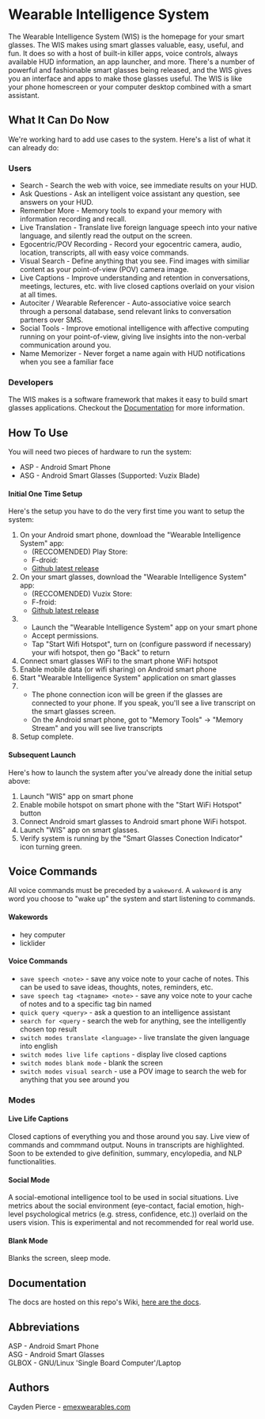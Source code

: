 # Wearable Intelligence System

The Wearable Intelligence System (WIS) is the homepage for your smart glasses. The WIS makes using smart glasses valuable, easy, useful, and fun. It does so with a host of built-in killer apps, voice controls, always available HUD information, an app launcher, and more. There's a number of powerful and fashionable smart glasses being released, and the WIS gives you an interface and apps to make those glasses useful. The WIS is like your phone homescreen or your computer desktop combined with a smart assistant.

## What It Can Do Now

We're working hard to add use cases to the system. Here's a list of what it can already do:

### Users

- Search - Search the web with voice, see immediate results on your HUD.
- Ask Questions - Ask an intelligent voice assistant any question, see answers on your HUD.
- Remember More - Memory tools to expand your memory with information recording and recall.
- Live Translation - Translate live foreign language speech into your native language, and silently read the output on the screen.
- Egocentric/POV Recording - Record your egocentric camera, audio, location, transcripts, all with easy voice commands.
- Visual Search - Define anything that you see. Find images with similiar content as your point-of-view (POV) camera image.
- Live Captions - Improve understanding and retention in conversations, meetings, lectures, etc. with live closed captions overlaid on your vision at all times.
- Autociter / Wearable Referencer - Auto-associative voice search through a personal database, send relevant links to conversation partners over SMS.
- Social Tools - Improve emotional intelligence with affective computing running on your point-of-view, giving live insights into the non-verbal communication around you.
- Name Memorizer - Never forget a name again with HUD notifications when you see a familiar face

### Developers

The WIS makes is a software framework that makes it easy to build smart glasses applications. Checkout the [Documentation](#documentation) for more information.
 
## How To Use 

You will need two pieces of hardware to run the system:  

- ASP - Android Smart Phone
- ASG - Android Smart Glasses (Supported: Vuzix Blade)

#### Initial One Time Setup

Here's the setup you have to do the very first time you want to setup the system:  

1. On your Android smart phone, download the "Wearable Intelligence System" app:
    - (RECCOMENDED) Play Store: <TODO>
    - F-droid: <TODO>
    - [Github latest release](https://github.com/emexlabs/WearableIntelligenceSystem/releases)
2. On your smart glasses, download the "Wearable Intelligence System" app:
    - (RECCOMENDED) Vuzix Store: <TODO>
    - F-froid: <TODO>
    - [Github latest release](https://github.com/emexlabs/WearableIntelligenceSystem/releases)
3. 
    * Launch the "Wearable Intelligence System" app on your smart phone
    * Accept permissions.
    * Tap "Start Wifi Hotspot", turn on (configure password if necessary) your wifi hotspot, then go "Back" to return
4. Connect smart glasses WiFi to the smart phone WiFi hotspot
5. Enable mobile data (or wifi sharing) on Android smart phone
6. Start "Wearable Intelligence System" application on smart glasses
7. 
    * The phone connection icon will be green if the glasses are connected to your phone. If you speak, you'll see a live transcript on the smart glasses screen.
    * On the Android smart phone, got to "Memory Tools" -> "Memory Stream" and you will see live transcripts
8. Setup complete.

#### Subsequent Launch
    
Here's how to launch the system after you've already done the initial setup above:  

1. Launch "WIS" app on smart phone
2. Enable mobile hotspot on smart phone with the "Start WiFi Hotspot" button
3. Connect Android smart glasses to Android smart phone WiFi hotspot.
4. Launch "WIS" app on smart glasses.
5. Verify system is running by the "Smart Glasses Conection Indicator" icon turning green.

## Voice Commands

All voice commands must be preceded by a `wakeword`. A `wakeword` is any word you choose to "wake up" the system and start listening to commands.
    
#### Wakewords
- hey computer
- licklider
    
#### Voice Commands

- `save speech <note>` - save any voice note to your cache of notes. This can be used to save ideas, thoughts, notes, reminders, etc.
- `save speech tag <tagname> <note>` - save any voice note to your cache of notes and to a specific tag bin named <tag>
- `quick query <query>` - ask a question to an intelligence assistant
- `search for <query` - search the web for anything, see the intelligently chosen top result
- `switch modes translate <language>` - live translate the given language into english
- `switch modes live life captions` - display live closed captions
- `switch modes blank mode` - blank the screen
- `switch modes visual search` - use a POV image to search the web for anything that you see around you
    
### Modes
 
#### Live Life Captions
 
Closed captions of everything you and those around you say. Live view of commands and commmand output. Nouns in transcripts are highlighted. Soon to be extended to give definition, summary, encylopedia, and NLP functionalities.
 
#### Social Mode
 
A social-emotional intelligence tool to be used in social situations. Live metrics about the social environment (eye-contact, facial emotion, high-level psychological metrics (e.g. stress, confidence, etc.)) overlaid on the users vision. This is experimental and not recommended for real world use.
 
#### Blank Mode
 
Blanks the screen, sleep mode.

## Documentation
    
The docs are hosted on this repo's Wiki, [here are the docs](https://github.com/emexlabs/WearableIntelligenceSystem/wiki).
    
## Abbreviations

ASP - Android Smart Phone  
ASG - Android Smart Glasses  
GLBOX - GNU/Linux 'Single Board Computer'/Laptop  

## Authors

Cayden Pierce - [emexwearables.com](https://emexwearables.com)
